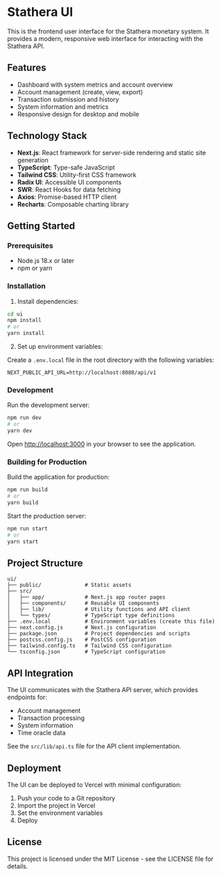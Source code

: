# Stathera UI

This is the frontend user interface for the Stathera monetary system. It provides a modern, responsive web interface for interacting with the Stathera API.

## Features

- Dashboard with system metrics and account overview
- Account management (create, view, export)
- Transaction submission and history
- System information and metrics
- Responsive design for desktop and mobile

## Technology Stack

- **Next.js**: React framework for server-side rendering and static site generation
- **TypeScript**: Type-safe JavaScript
- **Tailwind CSS**: Utility-first CSS framework
- **Radix UI**: Accessible UI components
- **SWR**: React Hooks for data fetching
- **Axios**: Promise-based HTTP client
- **Recharts**: Composable charting library

## Getting Started

### Prerequisites

- Node.js 18.x or later
- npm or yarn

### Installation

1. Install dependencies:

```bash
cd ui
npm install
# or
yarn install
```

2. Set up environment variables:

Create a `.env.local` file in the root directory with the following variables:

```
NEXT_PUBLIC_API_URL=http://localhost:8080/api/v1
```

### Development

Run the development server:

```bash
npm run dev
# or
yarn dev
```

Open [http://localhost:3000](http://localhost:3000) in your browser to see the application.

### Building for Production

Build the application for production:

```bash
npm run build
# or
yarn build
```

Start the production server:

```bash
npm run start
# or
yarn start
```

## Project Structure

```
ui/
├── public/              # Static assets
├── src/
│   ├── app/             # Next.js app router pages
│   ├── components/      # Reusable UI components
│   ├── lib/             # Utility functions and API client
│   └── types/           # TypeScript type definitions
├── .env.local           # Environment variables (create this file)
├── next.config.js       # Next.js configuration
├── package.json         # Project dependencies and scripts
├── postcss.config.js    # PostCSS configuration
├── tailwind.config.ts   # Tailwind CSS configuration
└── tsconfig.json        # TypeScript configuration
```

## API Integration

The UI communicates with the Stathera API server, which provides endpoints for:

- Account management
- Transaction processing
- System information
- Time oracle data

See the `src/lib/api.ts` file for the API client implementation.

## Deployment

The UI can be deployed to Vercel with minimal configuration:

1. Push your code to a Git repository
2. Import the project in Vercel
3. Set the environment variables
4. Deploy

## License

This project is licensed under the MIT License - see the LICENSE file for details.
